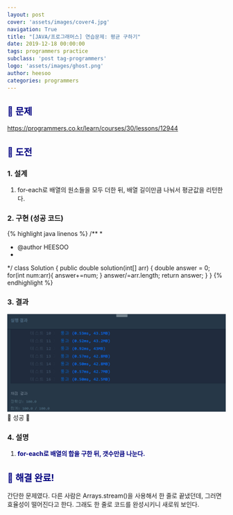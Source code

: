 ```yaml
---
layout: post
cover: 'assets/images/cover4.jpg'
navigation: True
title: "[JAVA/프로그래머스] 연습문제: 평균 구하기"
date: 2019-12-18 00:00:00
tags: programmers practice
subclass: 'post tag-programmers'
logo: 'assets/images/ghost.png'
author: heesoo
categories: programmers
---
```

## <span style="color:navy">👀 문제</span>
<https://programmers.co.kr/learn/courses/30/lessons/12944>

## <span style="color:navy">👊 도전</span>

### 1. 설계
1. for-each로 배열의 원소들을 모두 더한 뒤, 배열 길이만큼 나눠서 평균값을 리턴한다.

### 2. 구현 (성공 코드)
{% highlight java linenos %}
/**
 *
 * @author HEESOO
 *
 */
 class Solution {
   public double solution(int[] arr) {
       double answer = 0;
       for(int num:arr){
           answer+=num;
       }
       answer/=arr.length;
       return answer;
   }
 }
 {% endhighlight %}

### 3. 결과
![실행결과](./assets/images/191218_12.PNG)
🤟 성공 🤟

### 4. 설명
1. **<span style="color:navy">for-each로 배열의 합을 구한 뒤, 갯수만큼 나눈다.</span>**

## <span style="color:navy">👏 해결 완료!</span>
간단한 문제였다. 다른 사람은 Arrays.stream()을 사용해서 한 줄로 끝냈던데, 그러면 효율성이 떨어진다고 한다. 그래도 한 줄로 코드를 완성시키니 새로워 보인다.
